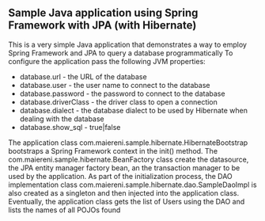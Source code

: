 ## Sample Java application using Spring Framework with JPA (with Hibernate)

This is a very simple Java application that demonstrates a way to employ Spring Framework and JPA to query a database programmatically 
To configure the application pass the following JVM properties:

* database.url - the URL of the database
* database.user - the user name to connect to the database
* database.password - the password to connect to the database
* database.driverClass - the driver class to open a connection 
* database.dialect - the database dialect to be used by Hibernate when dealing with the database
* database.show_sql - true|false 

The application class com.maiereni.sample.hibernate.HibernateBootstrap bootstraps a Spring Framework context in the init() method. The com.maiereni.sample.hibernate.BeanFactory class create the datasource, the JPA entity manager factory bean, an the transaction manager to be used by the application. As part of the initialization process, the DAO implementation class com.maiereni.sample.hibernate.dao.SampleDaoImpl is also created as a singleton and then injected into the application class. Eventually, the application class gets the list of Users using the DAO and lists the names of all POJOs found